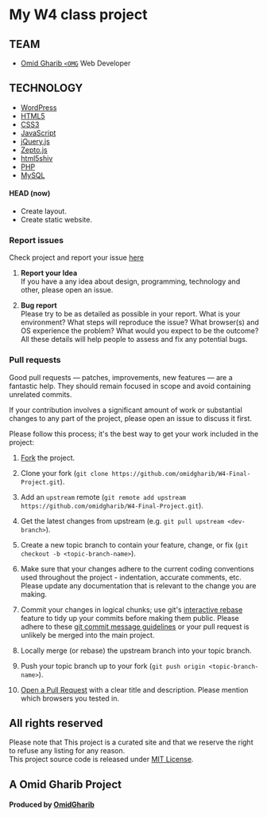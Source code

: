 # My W4 class project

## TEAM 
* [Omid Gharib `<OMG`](https://github.com/omidgharib) Web Developer

## TECHNOLOGY
* [WordPress](http://wordpress.org)
* [HTML5](http://ali.md/wiki/html5)
* [CSS3](http://ali.md/css3ref)
* [JavaScript](http://ali.md/wiki/javascript)
* [jQuery.js](http://ali.md/jquery.js)
* [Zepto.js](http://ali.md/zepto.js)
* [html5shiv](http://ali.md/html5shiv)
* [PHP](http://ali.md/php/)
* [MySQL](http://ali.md/wiki/mysql)



#### HEAD (now)
  * Create layout.
  * Create static website.

### Report issues
Check project and report your issue [here](https://github.com/omidgharib/W4-Final-Project/issues)    

1. **Report your Idea**  
  If you have a any idea about design, programming, technology and other, please open an issue.
  
1. **Bug report**  
  Please try to be as detailed as possible in your report. What is your
environment? What steps will reproduce the issue? What browser(s) and OS
experience the problem? What would you expect to be the outcome? All these
details will help people to assess and fix any potential bugs.
  
### Pull requests  

Good pull requests — patches, improvements, new features — are a fantastic
help. They should remain focused in scope and avoid containing unrelated commits.

If your contribution involves a significant amount of work or substantial
changes to any part of the project, please open an issue to discuss it first.

Please follow this process; it's the best way to get your work included in the project:

1. [Fork](http://help.github.com/fork-a-repo/) the project.

2. Clone your fork (`git clone
   https://github.com/omidgharib/W4-Final-Project.git`).

3. Add an `upstream` remote (`git remote add upstream
   https://github.com/omidgharib/W4-Final-Project.git`).

4. Get the latest changes from upstream (e.g. `git pull upstream
   <dev-branch>`).

5. Create a new topic branch to contain your feature, change, or fix (`git
   checkout -b <topic-branch-name>`).

6. Make sure that your changes adhere to the current coding conventions used
   throughout the project - indentation, accurate comments, etc. Please update
   any documentation that is relevant to the change you are making.

7. Commit your changes in logical chunks; use git's [interactive
   rebase](https://help.github.com/articles/interactive-rebase) feature to tidy
   up your commits before making them public. Please adhere to these [git commit
   message
   guidelines](http://tbaggery.com/2008/04/19/a-note-about-git-commit-messages.html)
   or your pull request is unlikely be merged into the main project.

8. Locally merge (or rebase) the upstream branch into your topic branch.

9. Push your topic branch up to your fork (`git push origin
   <topic-branch-name>`).

10. [Open a Pull Request](http://help.github.com/send-pull-requests/) with a
    clear title and description. Please mention which browsers you tested in.

## All rights reserved ###
Please note that This project is a curated site and that we reserve the right to refuse any listing for any reason.  
This project source code is released under [MIT License](http://omg.mit-license.org/).  

## A Omid Gharib Project
#### Produced by [OmidGharib](http://omidgharib.ir)
